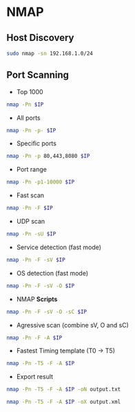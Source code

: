# NMAP

## Host Discovery

```bash
sudo nmap -sn 192.168.1.0/24
```

## Port Scanning

* Top 1000

```bash
nmap -Pn $IP
```

* All ports

```bash
nmap -Pn -p- $IP
```

* Specific ports

```bash
nmap -Pn -p 80,443,8080 $IP
```

* Port range

```bash
nmap -Pn -p1-10000 $IP
```

* Fast scan

```bash
nmap -Pn -F $IP
```

* UDP scan

```bash
nmap -Pn -sU $IP
```

* Service detection (fast mode)

```bash
nmap -Pn -F -sV $IP
```

* OS detection (fast mode)

```bash
nmap -Pn -F -sV -O $IP
```

* NMAP **Scripts**

```bash
nmap -Pn -F -sV -O -sC $IP
```

* Agressive scan (combine sV, O and sC)

```bash
nmap -Pn -F -A $IP
```

* Fastest Timing template (T0 → T5)

```bash
nmap -Pn -T5 -F -A $IP
```

* Export result

```bash
nmap -Pn -T5 -F -A $IP -oN output.txt

nmap -Pn -T5 -F -A $IP -oX output.xml
```
